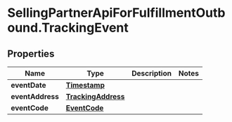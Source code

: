 # SellingPartnerApiForFulfillmentOutbound.TrackingEvent

## Properties
Name | Type | Description | Notes
------------ | ------------- | ------------- | -------------
**eventDate** | [**Timestamp**](Timestamp.md) |  | 
**eventAddress** | [**TrackingAddress**](TrackingAddress.md) |  | 
**eventCode** | [**EventCode**](EventCode.md) |  | 
